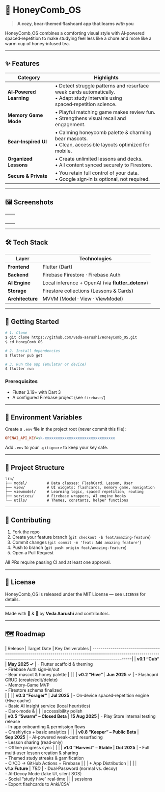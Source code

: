 # 🐻 HoneyComb\_OS

> **A cozy, bear‑themed flashcard app that learns *****with***** you**

HoneyComb\_OS combines a comforting visual style with AI‑powered spaced‑repetition to make studying feel less like a chore and more like a warm cup of honey‑infused tea.

---

## ✨ Features

| Category                | Highlights                                                                                                                     |
| ----------------------- | ------------------------------------------------------------------------------------------------------------------------------ |
| **AI‑Powered Learning** | • Detect struggle patterns and resurface weak cards automatically.<br>• Adapt study intervals using spaced‑repetition science. |
| **Memory Game Mode**    | • Playful matching game makes review fun.<br>• Strengthens visual recall and engagement.                                       |
| **Bear‑Inspired UI**    | • Calming honeycomb palette & charming bear mascots.<br>• Clean, accessible layouts optimized for mobile.                      |
| **Organized Lessons**   | • Create unlimited lessons and decks.<br>• All content synced securely to Firestore.                                           |
| **Secure & Private**    | • You retain full control of your data.<br>• Google sign‑in is optional, not required.                                         |

---

## 🖼 Screenshots

|   |   |
| - | - |
|   |   |
|   |   |
|   |   |
|   |   |
|   |   |

---

## 🛠 Tech Stack

| Layer            | Technologies                                       |
| ---------------- | -------------------------------------------------- |
| **Frontend**     | Flutter (Dart)                                     |
| **Backend**      | Firebase Firestore · Firebase Auth                 |
| **AI Engine**    | Local inference + OpenAI (via **flutter\_dotenv**) |
| **Storage**      | Firestore collections (Lessons & Cards)            |
| **Architecture** | MVVM (Model · View · ViewModel)                    |

---

## 🚀 Getting Started

```bash
# 1. Clone
$ git clone https://github.com/veda-aarushi/HoneyComb_OS.git
$ cd HoneyComb_OS

# 2. Install dependencies
$ flutter pub get

# 3. Run the app (emulator or device)
$ flutter run
```

### Prerequisites

* Flutter 3.19+ with Dart 3
* A configured Firebase project (see `firebase/`)

---

## 🔐 Environment Variables

Create a `.env` file in the project root (never commit this file):

```ini
OPENAI_API_KEY=sk-xxxxxxxxxxxxxxxxxxxxxxxxxxxxxxxx
```

Add `.env` to your `.gitignore` to keep your key safe.

---

## 📁 Project Structure

```
lib/
├── model/         # Data classes: FlashCard, Lesson, User
├── view/          # UI widgets: flashcards, memory game, navigation
├── viewmodel/     # Learning logic, spaced repetition, routing
├── services/      # Firebase wrappers, AI engine hooks
└── utils/         # Themes, constants, helper functions
```

---

## 🤝 Contributing

1. Fork the repo
2. Create your feature branch (`git checkout -b feat/amazing-feature`)
3. Commit changes (`git commit -m 'feat: Add amazing feature'`)
4. Push to branch (`git push origin feat/amazing-feature`)
5. Open a Pull Request

All PRs require passing CI and at least one approval.

---

## 📜 License

HoneyComb\_OS is released under the MIT License — see `LICENSE` for details.

---

Made with 🐻 & 🍯 by **Veda Aarushi** and contributors.

---

## 🗺 Roadmap

| Release                         | Target Date     | Key Deliverables                                                                                                          | --------------------------------------------------------------------------------------------------------------------------------------------------------------------------------|
| **v0.1 “Cub”**                  | **May 2025 ✓**  | - Flutter scaffold & theming<br>- Firebase Auth sign‑in/out<br>- Bear mascot & honey palette                               |                                 |                 |
| **v0.2 “Hive”**                 | **Jun 2025 ✓**  |  - Flashcard CRUD (create/edit/delete)<br>- Memory‑Game MVP<br>- Firestore schema finalized                                
|                                 |                 |
| **v0.3 “Forager”**              | **Jul 2025**    | - On‑device spaced‑repetition engine (Hive cache)<br>- Basic AI insight service (local heuristics)<br>- Dark‑mode &         |                                 |                 |    accessibility polish              
| **v0.5 “Swarm” – Closed Beta**  | **15 Aug 2025** | - Play Store internal testing release<br>- In‑app onboarding & permission flows<br>- Crashlytics + basic analytics          |                                 |                 |
| **v0.8 “Keeper” – Public Beta** | **Sep 2025**    | - AI‑powered weak‑card resurfacing<br>- Lesson sharing (read‑only)<br>- Offline progress sync                               |                                 |                 |
| **v1.0 “Harvest” – Stable**     | **Oct 2025**    | - Full multi‑user lesson creation & sharing<br>- Themed study streaks & gamification<br>- CI/CD → GitHub Actions + Firebase |                                 |                 |       + App Distribution                                                                                                    |                                 |                 |
| **v1.x Future**                 | *TBD*           | - Dual‑Password (normal vs. decoy)<br>- AI‑Decoy Mode (fake UI, silent SOS)<br>- Social “study hive” real‑time              |                                 |                 |   sessions<br>- Export flashcards to Anki/CSV 
